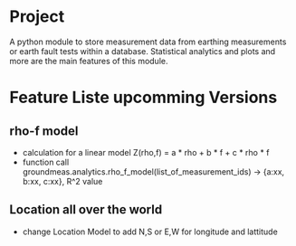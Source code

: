 # Project 
A python module to store measurement data from earthing measurements or earth fault tests within a database. Statistical analytics and plots and more are the main features of this module. 

# Feature Liste upcomming Versions
## rho-f model 
- calculation for a linear model Z(rho,f) = a * rho + b * f + c * rho * f
- function call groundmeas.analytics.rho_f_model(list_of_measurement_ids) -> {a:xx, b:xx, c:xx}, R^2 value
## Location all over the world
- change Location Model to add N,S or E,W for longitude and lattitude
